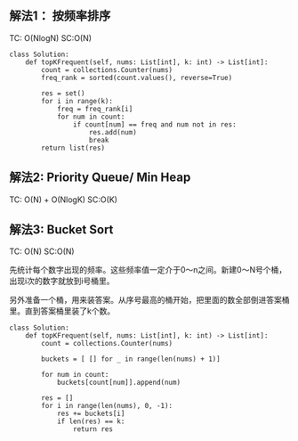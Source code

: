 ## 解法1： 按频率排序
TC: O(NlogN)  SC:O(N)
```
class Solution:
    def topKFrequent(self, nums: List[int], k: int) -> List[int]:
        count = collections.Counter(nums)
        freq_rank = sorted(count.values(), reverse=True)
        
        res = set()
        for i in range(k):
            freq = freq_rank[i]
            for num in count:
                if count[num] == freq and num not in res:
                    res.add(num)
                    break      
        return list(res)
```
## 解法2: Priority Queue/ Min Heap
TC: O(N) + O(NlogK)  SC:O(K)

## 解法3: Bucket Sort
TC: O(N)  SC:O(N) 

先统计每个数字出现的频率。这些频率值一定介于0～n之间。新建0～N号个桶，出现i次的数字就放到i号桶里。

另外准备一个桶，用来装答案。从序号最高的桶开始，把里面的数全部倒进答案桶里。直到答案桶里装了k个数。
```
class Solution:
    def topKFrequent(self, nums: List[int], k: int) -> List[int]:
        count = collections.Counter(nums)
        
        buckets = [ [] for _ in range(len(nums) + 1)]
        
        for num in count:
            buckets[count[num]].append(num)
        
        res = []
        for i in range(len(nums), 0, -1):
            res += buckets[i]
            if len(res) == k:
                return res
```
